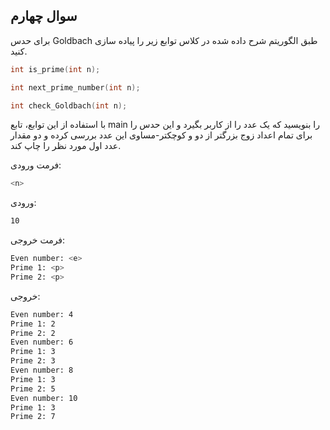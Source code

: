 ## سوال چهارم
برای حدس Goldbach طبق الگوريتم شرح داده شده در كلاس توابع زير را پیاده سازی كنيد.

```c
int is_prime(int n);

int next_prime_number(int n);

int check_Goldbach(int n);
```

با استفاده از اين توابع، تابع main را بنويسيد كه یک عدد را از كاربر بگيرد و اين حدس را برای تمام اعداد زوج بزرگتر از دو و كوچكتر-مساوی اين عدد بررسی كرده و دو مقدار عدد اول مورد نظر را چاپ كند.

فرمت ورودی:

```sh
<n>
```

ورودی:

```sh
10
```

فرمت خروجی:

```sh
Even number: <e>
Prime 1: <p>
Prime 2: <p>
```

خروجی:

```sh
Even number: 4
Prime 1: 2
Prime 2: 2
Even number: 6
Prime 1: 3
Prime 2: 3
Even number: 8
Prime 1: 3
Prime 2: 5
Even number: 10
Prime 1: 3
Prime 2: 7
```